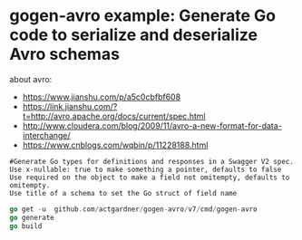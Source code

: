 # gogen-avro example: Generate Go code to serialize and deserialize Avro schemas

about avro:
- https://www.jianshu.com/p/a5c0cbfbf608
- https://link.jianshu.com/?t=http://avro.apache.org/docs/current/spec.html
- http://www.cloudera.com/blog/2009/11/avro-a-new-format-for-data-interchange/ 
- https://www.cnblogs.com/wqbin/p/11228188.html

```
#Generate Go types for definitions and responses in a Swagger V2 spec.
Use x-nullable: true to make something a pointer, defaults to false
Use required on the object to make a field not omitempty, defaults to omitempty.
Use title of a schema to set the Go struct of field name
```

```Go
go get -u  github.com/actgardner/gogen-avro/v7/cmd/gogen-avro
go generate
go build
```